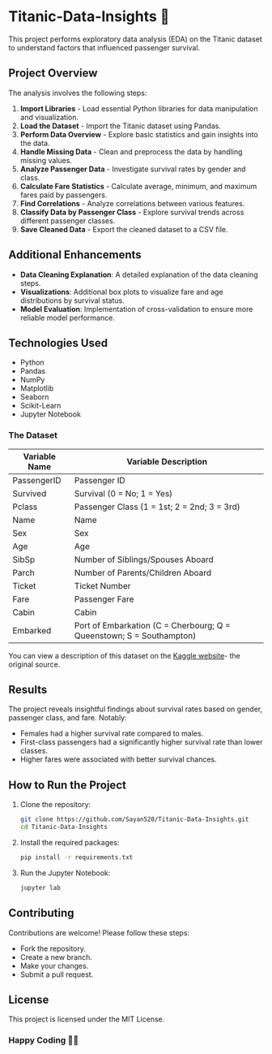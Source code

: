 # Titanic-Data-Insights 🚢

This project performs exploratory data analysis (EDA) on the Titanic dataset to understand factors that influenced passenger survival.

## Project Overview

The analysis involves the following steps:
1. **Import Libraries** - Load essential Python libraries for data manipulation and visualization.
2. **Load the Dataset** - Import the Titanic dataset using Pandas.
3. **Perform Data Overview** - Explore basic statistics and gain insights into the data.
4. **Handle Missing Data** - Clean and preprocess the data by handling missing values.
5. **Analyze Passenger Data** - Investigate survival rates by gender and class.
6. **Calculate Fare Statistics** - Calculate average, minimum, and maximum fares paid by passengers.
7. **Find Correlations** - Analyze correlations between various features.
8. **Classify Data by Passenger Class** - Explore survival trends across different passenger classes.
9. **Save Cleaned Data** - Export the cleaned dataset to a CSV file.

## Additional Enhancements

- **Data Cleaning Explanation**: A detailed explanation of the data cleaning steps.
- **Visualizations**: Additional box plots to visualize fare and age distributions by survival status.
- **Model Evaluation**: Implementation of cross-validation to ensure more reliable model performance.

## Technologies Used

- Python
- Pandas
- NumPy
- Matplotlib
- Seaborn
- Scikit-Learn
- Jupyter Notebook

### The Dataset
| Variable Name |  Variable Description |
|---------------|-----------------------|
|PassengerID| Passenger ID|
|   Survived  |  Survival (0 = No; 1 = Yes)|
|Pclass|Passenger Class (1 = 1st; 2 = 2nd; 3 = 3rd)|
|Name|Name|
|Sex|Sex|
|Age|Age|
|SibSp| Number of Siblings/Spouses Aboard|
|Parch|Number of Parents/Children Aboard|
|Ticket|Ticket Number|
|Fare|Passenger Fare|
|Cabin|Cabin|
|Embarked|Port of Embarkation (C = Cherbourg; Q = Queenstown; S = Southampton)|


You can view a description of this dataset on the [Kaggle website](https://www.kaggle.com/c/titanic)- the original source.

## Results

The project reveals insightful findings about survival rates based on gender, passenger class, and fare. Notably:
- Females had a higher survival rate compared to males.
- First-class passengers had a significantly higher survival rate than lower classes.
- Higher fares were associated with better survival chances.

## How to Run the Project

1. Clone the repository:
    ```bash
    git clone https://github.com/Sayan520/Titanic-Data-Insights.git
    cd Titanic-Data-Insights
    ```
2. Install the required packages:
    ```bash
    pip install -r requirements.txt 
    ```
3. Run the Jupyter Notebook:
    ```bash
    jupyter lab
    ```

## Contributing

Contributions are welcome! Please follow these steps:
- Fork the repository.
- Create a new branch.
- Make your changes.
- Submit a pull request.

## License

This project is licensed under the MIT License.

### Happy Coding 🧑‍💻

